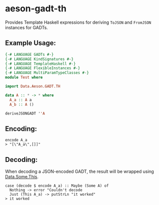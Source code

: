 # aeson-gadt-th

Provides Template Haskell expressions for deriving `ToJSON` and `FromJSON` instances for GADTs.

## Example Usage:

```haskell
{-# LANGUAGE GADTs #-}
{-# LANGUAGE KindSignatures #-}
{-# LANGUAGE TemplateHaskell #-}
{-# LANGUAGE FlexibleInstances #-}
{-# LANGUAGE MultiParamTypeClasses #-}
module Test where

import Data.Aeson.GADT.TH

data A :: * -> * where
  A_a :: A a
  A_b :: A ()

deriveJSONGADT ''A
```

## Encoding:
```
encode A_a
> "[\"A_a\",[]]"
```

## Decoding:

When decoding a JSON-encoded GADT, the result will be wrapped using [Data.Some.This](http://hackage.haskell.org/package/dependent-sum-0.4/docs/Data-Some.html).
```
case (decode $ encode A_a) :: Maybe (Some A) of
  Nothing -> error "Couldn't decode
  Just (This A_a) -> putStrLn "it worked"
> it worked
```

